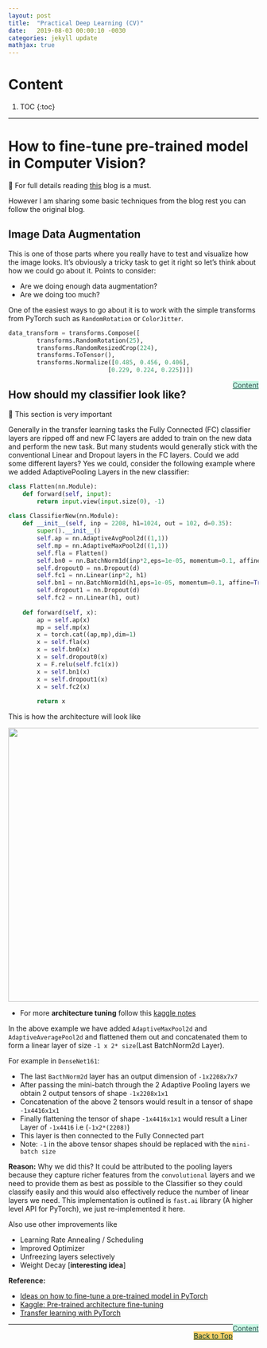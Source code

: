 ```yaml
---
layout: post
title:  "Practical Deep Learning (CV)"
date:   2019-08-03 00:00:10 -0030
categories: jekyll update
mathjax: true
---
```


# Content

1. TOC
{:toc}

---


# How to fine-tune pre-trained model in Computer Vision?


:dart: For full details reading [this](https://mc.ai/ideas-on-how-to-fine-tune-a-pre-trained-model-in-pytorch/) blog is a must.

However I am sharing some basic techniques from the blog rest you can follow the original blog.

## Image Data Augmentation

This is one of those parts where you really have to test and visualize how the image looks. It’s obviously a tricky task to get it right so let’s think about how we could go about it. Points to consider:

- Are we doing enough data augmentation?
- Are we doing too much?


One of the easiest ways to go about it is to work with the simple transforms from PyTorch such as `RandomRotation` or `ColorJitter`.

```py
data_transform = transforms.Compose([
    	transforms.RandomRotation(25),
    	transforms.RandomResizedCrop(224),
    	transforms.ToTensor(),
    	transforms.Normalize([0.485, 0.456, 0.406],
                         	[0.229, 0.224, 0.225])])
```


<a href="#Top" style="color:#2F4F4F;background-color: #c8f7e4;float: right;">Content</a>


## How should my classifier look like?

:dart: This section is very important

Generally in the transfer learning tasks the Fully Connected (FC) classifier layers are ripped off and new FC layers are added to train on the new data and perform the new task. But many students would generally stick with the conventional Linear and Dropout layers in the FC layers. Could we add some different layers? Yes we could, consider the following example where we added AdaptivePooling Layers in the new classifier:

```py
class Flatten(nn.Module):
    def forward(self, input):
        return input.view(input.size(0), -1)
      
class ClassifierNew(nn.Module):
    def __init__(self, inp = 2208, h1=1024, out = 102, d=0.35):
        super().__init__()
        self.ap = nn.AdaptiveAvgPool2d((1,1))
        self.mp = nn.AdaptiveMaxPool2d((1,1))
        self.fla = Flatten()
        self.bn0 = nn.BatchNorm1d(inp*2,eps=1e-05, momentum=0.1, affine=True)
        self.dropout0 = nn.Dropout(d)
        self.fc1 = nn.Linear(inp*2, h1)
        self.bn1 = nn.BatchNorm1d(h1,eps=1e-05, momentum=0.1, affine=True)
        self.dropout1 = nn.Dropout(d)
        self.fc2 = nn.Linear(h1, out)
        
    def forward(self, x):
        ap = self.ap(x)
        mp = self.mp(x)
        x = torch.cat((ap,mp),dim=1)
        x = self.fla(x)
        x = self.bn0(x)
        x = self.dropout0(x)
        x = F.relu(self.fc1(x))
        x = self.bn1(x)
        x = self.dropout1(x)         
        x = self.fc2(x)
        
        return x
```

This is how the architecture will look like

<center>
<img src="https://cdn-images-1.medium.com/freeze/max/1000/1*SlIyryWkqeWrvwM20McmCQ.png?q=20" width="550">
</center>

- For more **architecture tuning** follow this [kaggle notes](https://www.kaggle.com/c/dog-breed-identification/discussion/44645)

In the above example we have added `AdaptiveMaxPool2d` and `AdaptiveAveragePool2d` and flattened them out and concatenated them to form a linear layer of size `-1 x 2* size`(Last BatchNorm2d Layer).

For example in `DenseNet161`:

- The last `BacthNorm2d` layer has an output dimension of `-1x2208x7x7`
- After passing the mini-batch through the 2 Adaptive Pooling layers we obtain 2 output tensors of shape `-1x2208x1x1`
- Concatenation of the above 2 tensors would result in a tensor of shape `-1x4416x1x1`
- Finally flattening the tensor of shape `-1x4416x1x1` would result a Liner Layer of `-1x4416` i.e (`-1x2*(2208)`)
- This layer is then connected to the Fully Connected part
- Note: `-1` in the above tensor shapes should be replaced with the `mini-batch size`

**Reason:** Why we did this? It could be attributed to the pooling layers because they capture richer features from the `convolutional` layers and we need to provide them as best as possible to the Classifier so they could classify easily and this would also effectively reduce the number of linear layers we need. This implementation is outlined is `fast.ai` library (A higher level API for PyTorch), we just re-implemented it here.

Also use other improvements like

- Learning Rate Annealing / Scheduling
- Improved Optimizer
- Unfreezing layers selectively
- Weight Decay [**interesting idea**]

**Reference:**

- [Ideas on how to fine-tune a pre-trained model in PyTorch](https://mc.ai/ideas-on-how-to-fine-tune-a-pre-trained-model-in-pytorch/)
- [Kaggle: Pre-trained architecture fine-tuning](https://www.kaggle.com/c/dog-breed-identification/discussion/44645)
- [Transfer learning with PyTorch](https://stackabuse.com/image-classification-with-transfer-learning-and-pytorch/)


<a href="#Top" style="color:#2F4F4F;background-color: #c8f7e4;float: right;">Content</a>


----

<a href="#Top" style="color:#023628;background-color: #f7d06a;float: right;">Back to Top</a>